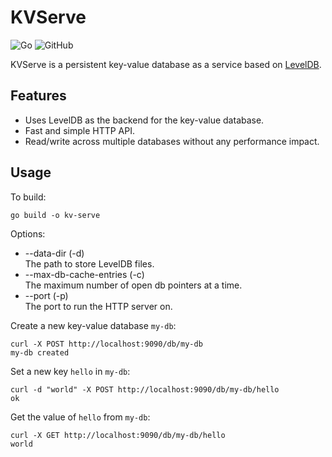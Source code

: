 # KVServe

![Go](https://img.shields.io/github/go-mod/go-version/adarsh1021/kv-serve?logo=go)
![GitHub](https://img.shields.io/github/license/adarsh1021/kv-serve)

KVServe is a persistent key-value database as a service based on [LevelDB](https://github.com/google/leveldb).

## Features

- Uses LevelDB as the backend for the key-value database.
- Fast and simple HTTP API.
- Read/write across multiple databases without any performance impact.

## Usage

To build:

```
go build -o kv-serve
```

Options:

- --data-dir (-d)  
  The path to store LevelDB files.
- --max-db-cache-entries (-c)  
  The maximum number of open db pointers at a time.
- --port (-p)  
  The port to run the HTTP server on.

Create a new key-value database `my-db`:

```
curl -X POST http://localhost:9090/db/my-db
my-db created
```

Set a new key `hello` in `my-db`:

```
curl -d "world" -X POST http://localhost:9090/db/my-db/hello
ok
```

Get the value of `hello` from `my-db`:

```
curl -X GET http://localhost:9090/db/my-db/hello
world
```
